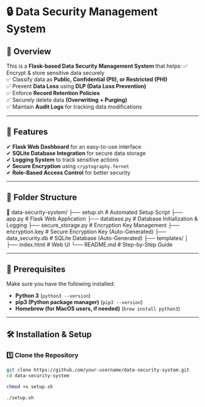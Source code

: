 # 🔒 Data Security Management System

## 📌 Overview
This is a **Flask-based Data Security Management System** that helps:
✅ Encrypt & store sensitive data securely  
✅ Classify data as **Public, Confidential (PII), or Restricted (PHI)**  
✅ Prevent **Data Loss** using **DLP (Data Loss Prevention)**  
✅ Enforce **Record Retention Policies**  
✅ Securely delete data **(Overwriting + Purging)**  
✅ Maintain **Audit Logs** for tracking data modifications  

---

## 🚀 Features
✔ **Flask Web Dashboard** for an easy-to-use interface  
✔ **SQLite Database Integration** for secure data storage  
✔ **Logging System** to track sensitive actions  
✔ **Secure Encryption** using `cryptography.fernet`  
✔ **Role-Based Access Control** for better security  

---

## 📂 Folder Structure
📂 data-security-system/
├── setup.sh               # Automated Setup Script
├── app.py                 # Flask Web Application
├── database.py            # Database Initialization & Logging
├── secure_storage.py      # Encryption Key Management
├── encryption.key         # Secure Encryption Key (Auto-Generated)
├── data_security.db       # SQLite Database (Auto-Generated)
├── templates/
│   ├── index.html         # Web UI
└── README.md              # Step-by-Step Guide

---

## 🔧 Prerequisites
Make sure you have the following installed:
- **Python 3** (`python3 --version`)
- **pip3 (Python package manager)** (`pip3 --version`)
- **Homebrew (for MacOS users, if needed)** (`brew install python3`)

---

## 🛠️ Installation & Setup
### **1️⃣ Clone the Repository**
```bash
git clone https://github.com/your-username/data-security-system.git
cd data-security-system

chmod +x setup.sh

./setup.sh
```